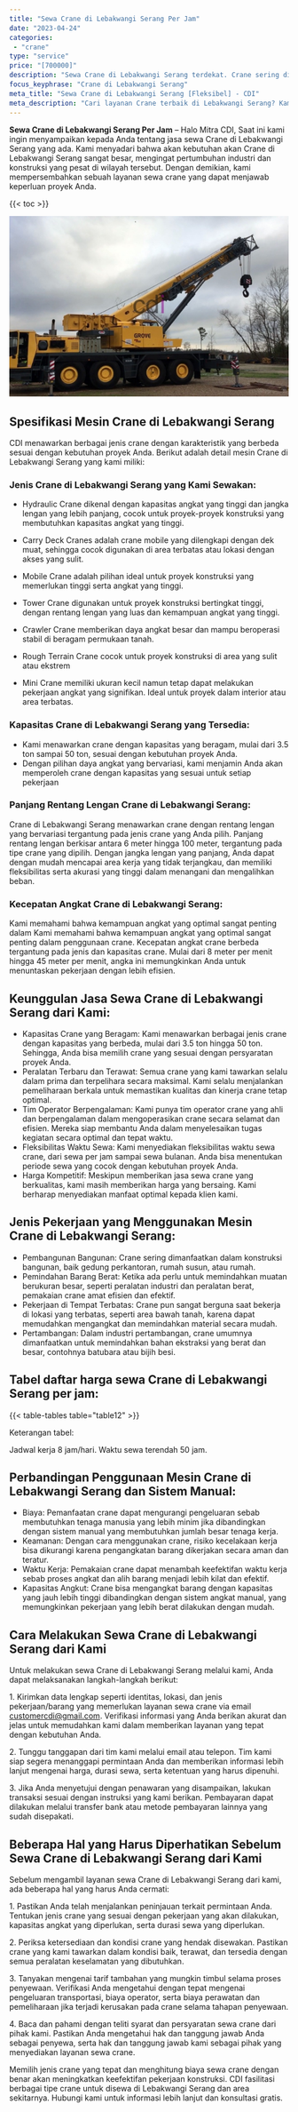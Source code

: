 ```yaml
---
title: "Sewa Crane di Lebakwangi Serang Per Jam"
date: "2023-04-24"
categories:
 - "crane"
type: "service"
price: "[700000]"
description: "Sewa Crane di Lebakwangi Serang terdekat. Crane sering digunakan untuk proyek konstruksi sebagai alat angkat berat yang tangguh. Hubungi kami untuk info lengkap."
focus_keyphrase: "Crane di Lebakwangi Serang"
meta_title: "Sewa Crane di Lebakwangi Serang [Fleksibel] - CDI"
meta_description: "Cari layanan Crane terbaik di Lebakwangi Serang? Kami menyediakan Crane berkualitas untuk pengangkatan berat. Segera konsultasi gratis."
---
```


**Sewa Crane di Lebakwangi Serang Per Jam** – Halo Mitra CDI, Saat ini kami ingin menyampaikan kepada Anda tentang jasa sewa Crane di Lebakwangi Serang yang ada. Kami menyadari bahwa akan kebutuhan akan Crane di Lebakwangi Serang sangat besar, mengingat pertumbuhan industri dan konstruksi yang pesat di wilayah tersebut. Dengan demikian, kami mempersembahkan sebuah layanan sewa crane yang dapat menjawab keperluan proyek Anda.

{{< toc >}}

![Sewa Crane di Lebakwangi Serang Per Jam](/images/crane/crane-04.jpg)

## Spesifikasi Mesin Crane di Lebakwangi Serang

CDI menawarkan berbagai jenis crane dengan karakteristik yang berbeda sesuai dengan kebutuhan proyek Anda. Berikut adalah detail mesin Crane di Lebakwangi Serang yang kami miliki:

### Jenis Crane di Lebakwangi Serang yang Kami Sewakan:

*   Hydraulic Crane dikenal dengan kapasitas angkat yang tinggi dan jangka lengan yang lebih panjang, cocok untuk proyek-proyek konstruksi yang membutuhkan kapasitas angkat yang tinggi.
*   Carry Deck Cranes adalah crane mobile yang dilengkapi dengan dek muat, sehingga cocok digunakan di area terbatas atau lokasi dengan akses yang sulit.
*   Mobile Crane adalah pilihan ideal untuk proyek konstruksi yang memerlukan tinggi serta angkat yang tinggi.
*   Tower Crane digunakan untuk proyek konstruksi bertingkat tinggi, dengan rentang lengan yang luas dan kemampuan angkat yang tinggi.
*   Crawler Crane memberikan daya angkat besar dan mampu beroperasi stabil di beragam permukaan tanah.
*   Rough Terrain Crane cocok untuk proyek konstruksi di area yang sulit atau ekstrem

*   Mini Crane memiliki ukuran kecil namun tetap dapat melakukan pekerjaan angkat yang signifikan. Ideal untuk proyek dalam interior atau area terbatas.

### Kapasitas Crane di Lebakwangi Serang yang Tersedia:

*   Kami menawarkan crane dengan kapasitas yang beragam, mulai dari 3.5 ton sampai 50 ton, sesuai dengan kebutuhan proyek Anda.
*   Dengan pilihan daya angkat yang bervariasi, kami menjamin Anda akan memperoleh crane dengan kapasitas yang sesuai untuk setiap pekerjaan

### Panjang Rentang Lengan Crane di Lebakwangi Serang:

Crane di Lebakwangi Serang menawarkan crane dengan rentang lengan yang bervariasi tergantung pada jenis crane yang Anda pilih. Panjang rentang lengan berkisar antara 6 meter hingga 100 meter, tergantung pada tipe crane yang dipilih. Dengan jangka lengan yang panjang, Anda dapat dengan mudah mencapai area kerja yang tidak terjangkau, dan memiliki fleksibilitas serta akurasi yang tinggi dalam menangani dan mengalihkan beban.

### Kecepatan Angkat Crane di Lebakwangi Serang:

Kami memahami bahwa kemampuan angkat yang optimal sangat penting dalam Kami memahami bahwa kemampuan angkat yang optimal sangat penting dalam penggunaan crane. Kecepatan angkat crane berbeda tergantung pada jenis dan kapasitas crane. Mulai dari 8 meter per menit hingga 45 meter per menit, angka ini memungkinkan Anda untuk menuntaskan pekerjaan dengan lebih efisien.

## Keunggulan Jasa Sewa Crane di Lebakwangi Serang dari Kami:

*   Kapasitas Crane yang Beragam: Kami menawarkan berbagai jenis crane dengan kapasitas yang berbeda, mulai dari 3.5 ton hingga 50 ton. Sehingga, Anda bisa memilih crane yang sesuai dengan persyaratan proyek Anda.
*   Peralatan Terbaru dan Terawat: Semua crane yang kami tawarkan selalu dalam prima dan terpelihara secara maksimal. Kami selalu menjalankan pemeliharaan berkala untuk memastikan kualitas dan kinerja crane tetap optimal.
*   Tim Operator Berpengalaman: Kami punya tim operator crane yang ahli dan berpengalaman dalam mengoperasikan crane secara selamat dan efisien. Mereka siap membantu Anda dalam menyelesaikan tugas kegiatan secara optimal dan tepat waktu.
*   Fleksibilitas Waktu Sewa: Kami menyediakan fleksibilitas waktu sewa crane, dari sewa per jam sampai sewa bulanan. Anda bisa menentukan periode sewa yang cocok dengan kebutuhan proyek Anda.
*   Harga Kompetitif: Meskipun memberikan jasa sewa crane yang berkualitas, kami masih memberikan harga yang bersaing. Kami berharap menyediakan manfaat optimal kepada klien kami.

## Jenis Pekerjaan yang Menggunakan Mesin Crane di Lebakwangi Serang:

*   Pembangunan Bangunan: Crane sering dimanfaatkan dalam konstruksi bangunan, baik gedung perkantoran, rumah susun, atau rumah.
*   Pemindahan Barang Berat: Ketika ada perlu untuk memindahkan muatan berukuran besar, seperti peralatan industri dan peralatan berat, pemakaian crane amat efisien dan efektif.
*   Pekerjaan di Tempat Terbatas: Crane pun sangat berguna saat bekerja di lokasi yang terbatas, seperti area bawah tanah, karena dapat memudahkan mengangkat dan memindahkan material secara mudah.
*   Pertambangan: Dalam industri pertambangan, crane umumnya dimanfaatkan untuk memindahkan bahan ekstraksi yang berat dan besar, contohnya batubara atau bijih besi.

## Tabel daftar harga sewa Crane di Lebakwangi Serang per jam:

{{< table-tables table="table12" >}}

Keterangan tabel:

Jadwal kerja 8 jam/hari. Waktu sewa terendah 50 jam.

## Perbandingan Penggunaan Mesin Crane di Lebakwangi Serang dan Sistem Manual:

*   Biaya: Pemanfaatan crane dapat mengurangi pengeluaran sebab membutuhkan tenaga manusia yang lebih minim jika dibandingkan dengan sistem manual yang membutuhkan jumlah besar tenaga kerja.
*   Keamanan: Dengan cara menggunakan crane, risiko kecelakaan kerja bisa dikurangi karena pengangkatan barang dikerjakan secara aman dan teratur.
*   Waktu Kerja: Pemakaian crane dapat menambah keefektifan waktu kerja sebab proses angkat dan alih barang menjadi lebih kilat dan efektif.
*   Kapasitas Angkut: Crane bisa mengangkat barang dengan kapasitas yang jauh lebih tinggi dibandingkan dengan sistem angkat manual, yang memungkinkan pekerjaan yang lebih berat dilakukan dengan mudah.

## Cara Melakukan Sewa Crane di Lebakwangi Serang dari Kami

Untuk melakukan sewa Crane di Lebakwangi Serang melalui kami, Anda dapat melaksanakan langkah-langkah berikut:

1\.  Kirimkan data lengkap seperti identitas, lokasi, dan jenis pekerjaan/barang yang memerlukan layanan sewa crane via email customercdi@gmail.com. Verifikasi informasi yang Anda berikan akurat dan jelas untuk memudahkan kami dalam memberikan layanan yang tepat dengan kebutuhan Anda.

2\.  Tunggu tanggapan dari tim kami melalui email atau telepon. Tim kami siap segera menanggapi permintaan Anda dan memberikan informasi lebih lanjut mengenai harga, durasi sewa, serta ketentuan yang harus dipenuhi.

3\.  Jika Anda menyetujui dengan penawaran yang disampaikan, lakukan transaksi sesuai dengan instruksi yang kami berikan. Pembayaran dapat dilakukan melalui transfer bank atau metode pembayaran lainnya yang sudah disepakati.

## Beberapa Hal yang Harus Diperhatikan Sebelum Sewa Crane di Lebakwangi Serang dari Kami

Sebelum mengambil layanan sewa Crane di Lebakwangi Serang dari kami, ada beberapa hal yang harus Anda cermati:

1\.  Pastikan Anda telah menjalankan peninjauan terkait permintaan Anda. Tentukan jenis crane yang sesuai dengan pekerjaan yang akan dilakukan, kapasitas angkat yang diperlukan, serta durasi sewa yang diperlukan.

2\.  Periksa ketersediaan dan kondisi crane yang hendak disewakan. Pastikan crane yang kami tawarkan dalam kondisi baik, terawat, dan tersedia dengan semua peralatan keselamatan yang dibutuhkan.

3\.  Tanyakan mengenai tarif tambahan yang mungkin timbul selama proses penyewaan. Verifikasi Anda mengetahui dengan tepat mengenai pengeluaran transportasi, biaya operator, serta biaya perawatan dan pemeliharaan jika terjadi kerusakan pada crane selama tahapan penyewaan.

4\.  Baca dan pahami dengan teliti syarat dan persyaratan sewa crane dari pihak kami. Pastikan Anda mengetahui hak dan tanggung jawab Anda sebagai penyewa, serta hak dan tanggung jawab kami sebagai pihak yang menyediakan layanan sewa crane.

Memilih jenis crane yang tepat dan menghitung biaya sewa crane dengan benar akan meningkatkan keefektifan pekerjaan konstruksi. CDI fasilitasi berbagai tipe crane untuk disewa di Lebakwangi Serang dan area sekitarnya. Hubungi kami untuk informasi lebih lanjut dan konsultasi gratis.